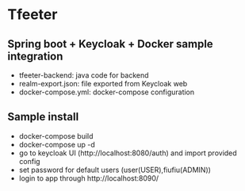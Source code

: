 # Tfeeter
## Spring boot + Keycloak + Docker sample integration
- tfeeter-backend: java code for backend
- realm-export.json: file exported from Keycloak web
- docker-compose.yml: docker-compose configuration

## Sample  install
- docker-compose build
- docker-compose up -d
- go to keycloak UI (http://localhost:8080/auth) and import provided config
- set password for default users (user(USER),fiufiu(ADMIN))
- login to app through http://localhost:8090/
